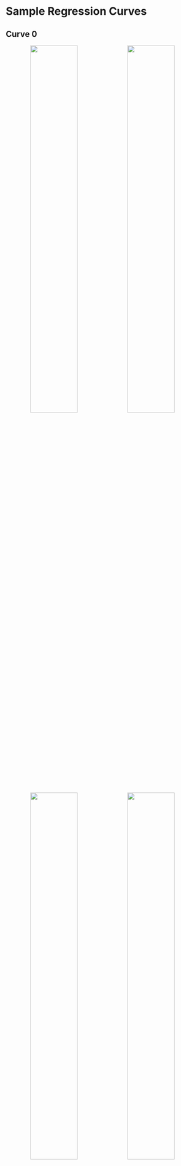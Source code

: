 
# Sample Regression Curves

## Curve 0
<p align="middle">
  <img src="outputs/curve0/tempered-PointWiseWassersteinRegularisation.png" width="49.5%" />
  <img src="outputs/curve0/tempered-PointWiseBhattacharyyaRegularisation.png" width="49.5%" />
</p>
<p align="middle">
  <img src="outputs/curve0/tempered-SquaredDifferenceRegularisation.png" width="49.5%" />
  <img src="outputs/curve0/tempered-WassersteinRegularisation.png" width="49.5%" />
</p>
<p align="middle">
  <img src="outputs/curve0/tempered-PointWiseKLRegularisation.png" width="49.5%" />
</p>

## Curve 1
<p align="middle">
  <img src="outputs/curve1/tempered-PointWiseWassersteinRegularisation.png" width="49.5%" />
  <img src="outputs/curve1/tempered-PointWiseBhattacharyyaRegularisation.png" width="49.5%" />
</p>
<p align="middle">
  <img src="outputs/curve1/tempered-SquaredDifferenceRegularisation.png" width="49.5%" />
  <img src="outputs/curve1/tempered-WassersteinRegularisation.png" width="49.5%" />
</p>
<p align="middle">
  <img src="outputs/curve1/tempered-PointWiseKLRegularisation.png" width="49.5%" />
</p>

## Curve 2
<p align="middle">
  <img src="outputs/curve2/tempered-PointWiseWassersteinRegularisation.png" width="49.5%" />
  <img src="outputs/curve2/tempered-PointWiseBhattacharyyaRegularisation.png" width="49.5%" />
</p>
<p align="middle">
  <img src="outputs/curve2/tempered-SquaredDifferenceRegularisation.png" width="49.5%" />
  <img src="outputs/curve2/tempered-WassersteinRegularisation.png" width="49.5%" />
</p>
<p align="middle">
  <img src="outputs/curve2/tempered-PointWiseKLRegularisation.png" width="49.5%" />
</p>

## Curve 3
<p align="middle">
  <img src="outputs/curve3/tempered-PointWiseWassersteinRegularisation.png" width="49.5%" />
  <img src="outputs/curve3/tempered-PointWiseBhattacharyyaRegularisation.png" width="49.5%" />
</p>
<p align="middle">
  <img src="outputs/curve3/tempered-SquaredDifferenceRegularisation.png" width="49.5%" />
  <img src="outputs/curve3/tempered-WassersteinRegularisation.png" width="49.5%" />
</p>
<p align="middle">
  <img src="outputs/curve3/tempered-PointWiseKLRegularisation.png" width="49.5%" />
</p>


## Curve 4
<p align="middle">
  <img src="outputs/curve4/tempered-PointWiseWassersteinRegularisation.png" width="49.5%" />
  <img src="outputs/curve4/tempered-PointWiseBhattacharyyaRegularisation.png" width="49.5%" />
</p>
<p align="middle">
  <img src="outputs/curve4/tempered-SquaredDifferenceRegularisation.png" width="49.5%" />
  <img src="outputs/curve4/tempered-WassersteinRegularisation.png" width="49.5%" />
</p>
<p align="middle">
  <img src="outputs/curve4/tempered-PointWiseKLRegularisation.png" width="49.5%" />
</p>

## Curve 5
<p align="middle">
  <img src="outputs/curve5/tempered-PointWiseWassersteinRegularisation.png" width="49.5%" />
  <img src="outputs/curve5/tempered-PointWiseBhattacharyyaRegularisation.png" width="49.5%" />
</p>
<p align="middle">
  <img src="outputs/curve5/tempered-SquaredDifferenceRegularisation.png" width="49.5%" />
  <img src="outputs/curve5/tempered-WassersteinRegularisation.png" width="49.5%" />
</p>
<p align="middle">
  <img src="outputs/curve5/tempered-PointWiseKLRegularisation.png" width="49.5%" />
</p>

## Curve 6
<p align="middle">
  <img src="outputs/curve6/tempered-PointWiseWassersteinRegularisation.png" width="49.5%" />
  <img src="outputs/curve6/tempered-PointWiseBhattacharyyaRegularisation.png" width="49.5%" />
</p>
<p align="middle">
  <img src="outputs/curve6/tempered-SquaredDifferenceRegularisation.png" width="49.5%" />
  <img src="outputs/curve6/tempered-WassersteinRegularisation.png" width="49.5%" />
</p>
<p align="middle">
  <img src="outputs/curve6/tempered-PointWiseKLRegularisation.png" width="49.5%" />
</p>

## Curve 7
<p align="middle">
  <img src="outputs/curve7/tempered-PointWiseWassersteinRegularisation.png" width="49.5%" />
  <img src="outputs/curve7/tempered-PointWiseBhattacharyyaRegularisation.png" width="49.5%" />
</p>
<p align="middle">
  <img src="outputs/curve7/tempered-SquaredDifferenceRegularisation.png" width="49.5%" />
  <img src="outputs/curve7/tempered-WassersteinRegularisation.png" width="49.5%" />
</p>
<p align="middle">
  <img src="outputs/curve7/tempered-PointWiseKLRegularisation.png" width="49.5%" />
</p>

## Curve 8
<p align="middle">
  <img src="outputs/curve8/tempered-PointWiseWassersteinRegularisation.png" width="49.5%" />
  <img src="outputs/curve8/tempered-PointWiseBhattacharyyaRegularisation.png" width="49.5%" />
</p>
<p align="middle">
  <img src="outputs/curve8/tempered-SquaredDifferenceRegularisation.png" width="49.5%" />
  <img src="outputs/curve8/tempered-WassersteinRegularisation.png" width="49.5%" />
</p>
<p align="middle">
  <img src="outputs/curve8/tempered-PointWiseKLRegularisation.png" width="49.5%" />
</p>

## Curve 9
<p align="middle">
  <img src="outputs/curve9/tempered-PointWiseWassersteinRegularisation.png" width="49.5%" />
  <img src="outputs/curve9/tempered-PointWiseBhattacharyyaRegularisation.png" width="49.5%" />
</p>
<p align="middle">
  <img src="outputs/curve9/tempered-SquaredDifferenceRegularisation.png" width="49.5%" />
  <img src="outputs/curve9/tempered-WassersteinRegularisation.png" width="49.5%" />
</p>
<p align="middle">
  <img src="outputs/curve9/tempered-PointWiseKLRegularisation.png" width="49.5%" />
</p>